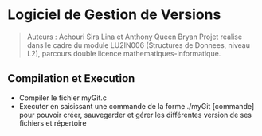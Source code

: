 # Logiciel de Gestion de Versions

> Auteurs : Achouri Sira Lina et Anthony Queen Bryan
> Projet realise dans le cadre du module LU2IN006 (Structures de Donnees, niveau L2), parcours double licence mathematiques-informatique.


## Compilation et Execution

+ Compiler le fichier myGit.c
+ Executer en saisissant une commande de la forme ./myGit [commande] pour pouvoir créer, sauvegarder et gérer les différentes version de ses fichiers et répertoire  
